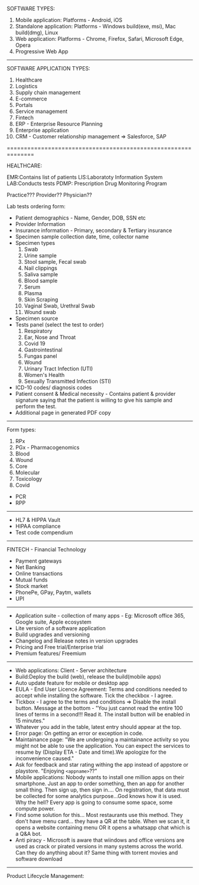 SOFTWARE TYPES:

1. Mobile application: Platforms - Android, iOS
2. Standalone application: Platforms - Windows build(exe, msi), Mac build(dmg), Linux
3. Web application: Platforms - Chrome, Firefox, Safari, Microsoft Edge, Opera
4. Progressive Web App

---

SOFTWARE APPLICATION TYPES:

1. Healthcare
2. Logistics
3. Supply chain management
4. E-commerce
5. Portals
6. Service management
7. Fintech
8. ERP - Enterprise Resource Planning
9. Enterprise application
10. CRM - Customer relationship management => Salesforce, SAP

==============================================================

HEALTHCARE:

EMR:Contains list of patients
LIS:Laboratoty Information System
LAB:Conducts tests
PDMP: Prescription Drug Monitoring Program

Practice???
Provider??
Physician??

Lab tests ordering form:

- Patient demographics - Name, Gender, DOB, SSN etc
- Provider Information
- Insurance information - Primary, secondary & Tertiary insurance
- Specimen sample collection date, time, collector name
- Specimen types
  1. Swab
  2. Urine sample
  3. Stool sample, Fecal swab
  4. Nail clippings
  5. Saliva sample
  6. Blood sample
  7. Serum
  8. Plasma
  9. Skin Scraping
  10. Vaginal Swab, Urethral Swab
  11. Wound swab
- Specimen source
- Tests panel (select the test to order)
  1. Respiratory
  2. Ear, Nose and Throat
  3. Covid 19
  4. Gastrointestinal
  5. Fungas panel
  6. Wound
  7. Urinary Tract Infection (UTI)
  8. Women's Health
  9. Sexually Transmitted Infection (STI)
- ICD-10 codes/ diagnosis codes
- Patient consent & Medical necessity - Contains patient & provider signature saying that the patient is willing to give his sample and perform the test.
- Additional page in generated PDF copy

---

Form types:

1. RPx
2. PGx - Pharmacogenomics
3. Blood
4. Wound
5. Core
6. Molecular
7. Toxicology
8. Covid

- PCR
- RPP

---

- HL7 & HIPPA Vault
- HIPAA compliance
- Test code compendium

---

FINTECH - Financial Technology

- Payment gateways
- Net Banking
- Online transactions
- Mutual funds
- Stock market
- PhonePe, GPay, Paytm, wallets
- UPI

---

- Application suite - collection of many apps - Eg: Microsoft office 365, Google suite, Apple ecosystem
- Lite version of a software application
- Build upgrades and versioning
- Changelog and Release notes in version upgrades
- Pricing and Free trial/Enterprise trial
- Premium features/ Freemium

---

- Web applications: Client - Server architecture
- Build:Deploy the build (web), release the build(mobile apps)
- Auto update feature for mobile or desktop app
- EULA - End User Licence Agreement: Terms and conditions needed to accept while installing the software. Tick the checkbox - I agree.
- Tickbox - I agree to the terms and conditions => Disable the install button. Message at the bottom - "You just cannot read the entire 100 lines of terms in a second!!! Read it. The install button will be enabled in 15 minutes."
- Whatever you add in the table, latest entry should appear at the top.
- Error page: On getting an error or exception in code.
- Maintainance page: "We are undergoing a maintainance activity so you might not be able to use the application. You can expect the services to resume by (Display ETA - Date and time).We apologize for the inconvenience caused."
- Ask for feedback and star rating withing the app instead of appstore or playstore. "Enjoying `<appname>`??"
- Mobile applications: Nobody wants to install one million apps on their smartphone. Just an app to order something, then an app for another small thing. Then sign up, then sign in.... On registration, that data must be collected for some analytics purpose...God knows how it is used. Why the hell? Every app is going to consume some space, some compute power.
- Find some solution for this... Most restaurants use this method. They don't have menu card... they have a QR at the table. When we scan it, it opens a website containing menu OR it opens a whatsapp chat which is a Q&A bot.
- Anti piracy - Microsoft is aware that wiindows and office versions are used as crack or pirated versions in many systems across the world. Can they do anything about it? Same thing with torrent movies and software download

---

Product Lifecycle Management:
